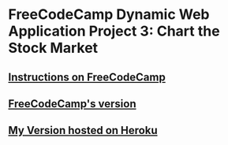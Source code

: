 # FreeCodeCamp Dynamic Web Application Project 3: Chart the Stock Market

## [Instructions on FreeCodeCamp](https://www.freecodecamp.org/challenges/chart-the-stock-market)

## [FreeCodeCamp's version](http://watchstocks.herokuapp.com/)

## [My Version hosted on Heroku](https://whispering-depths-29628.herokuapp.com/)
